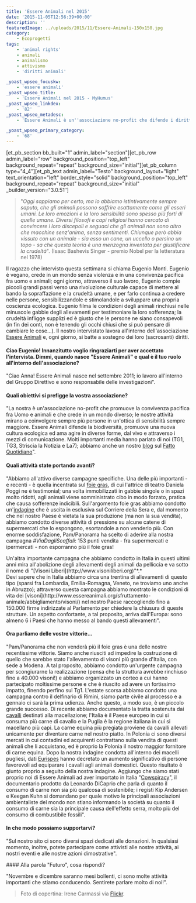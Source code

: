 ```yaml
---
title: 'Essere Animali nel 2015'
date: '2015-11-05T12:56:39+00:00'
description: ''
featuredImage: ../uploads/2015/11/Essere-Animali-150x150.jpg
category:
    - Ecoprogetti
tags:
    - 'animal rights'
    - animali
    - animalismo
    - attivismo
    - 'diritti animali'

_yoast_wpseo_focuskw:
    - 'essere animali'
_yoast_wpseo_title:
    - 'Essere Animali nel 2015 - MyHumus'
_yoast_wpseo_linkdex:
    - '82'
_yoast_wpseo_metadesc:
    - 'Essere Animali è un''associazione no-profit che difende i diritti animali e promuove un cambiamento culturale, sociale e politico.'

_yoast_wpseo_primary_category:
    - '68'
---
```

\[et\_pb\_section bb\_built="1″ admin\_label="section"\]\[et\_pb\_row admin\_label="row" background\_position="top\_left" background\_repeat="repeat" background\_size="initial"\]\[et\_pb\_column type="4\_4″\]\[et\_pb\_text admin\_label="Testo" background\_layout="light" text\_orientation="left" border\_style="solid" background\_position="top\_left" background\_repeat="repeat" background\_size="initial" \_builder\_version="3.0.51″\]

> "*Oggi sappiamo per certo, ma lo abbiamo istintivamente sempre saputo, che gli animali possono soffrire esattamente come gli esseri umani. Le loro emozioni e la loro sensibilità sono spesso più forti di quelle umane. Diversi filosofi e capi religiosi hanno cercato di convincere i loro discepoli e seguaci che gli animali non sono altro che macchine senz'anima, senza sentimenti. Chiunque però abbia vissuto con un animale - sia esso un cane, un uccello o persino un topo - sa che questa teoria è una menzogna inventata per giustificare la crudeltà*".
> (Isaac Bashevis Singer - premio Nobel per la letteratura nel 1978)

Il ragazzo che intervisto questa settimana si chiama Eugenio Monti.
Eugenio è vegano, crede in un mondo senza violenza e in una convivenza pacifica fra uomo e animali; ogni giorno, attraverso il suo lavoro, Eugenio compie piccoli grandi passi verso una rivoluzione culturale capace di mettere al bando la sopraffazione e la crudeltà umane, e per farlo continua a credere nelle persone, sensibilizzandole e stimolandole a sviluppare una propria coscienza ecologica.
Eugenio filma le condizioni degli animali rinchiusi nelle minuscole gabbie degli allevamenti per testimoniare la loro sofferenza; la crudeltà infligge supplizi ed è giusto che le persone ne siano consapevoli (in fin dei conti, non è tenendo gli occhi chiusi che si può pensare di cambiare le cose...).
Il nostro intervistato lavora all'interno dell'associazione [Essere Animali](http://www.essereanimali.org) e, ogni giorno, si batte a sostegno dei loro (sacrosanti) diritti.

#### Ciao Eugenio! Innanzitutto voglio ringraziarti per aver accettato l'intervista. Dimmi, quando nasce "Essere Animali" e qual è il tuo ruolo all'interno dell'associazione?

"Ciao Anna! Essere Animali nasce nel settembre 2011; io lavoro all'interno del Gruppo Direttivo e sono responsabile delle investigazioni".

#### Quali obiettivi si prefigge la vostra associazione?

"La nostra è un'associazione no-profit che promuove la convivenza pacifica fra Uomo e animali e che crede in un mondo diverso; le nostre attività mirano a coinvolgere sempre più persone in un'ottica di sensibilità sempre maggiore. Essere Animali difende la biodiversità, promuove una nuova cultura ecologica ed ama agire in diverse forme, dal vivo e attraverso i mezzi di comunicazione.
Molti importanti media hanno parlato di noi (TG1, TG3, Striscia la Notizia e La7); abbiamo anche un nostro [blog](http://www.ilfattoquotidiano.it/blog/essereanimali/) sul [Fatto Quotidiano](http://www.ilfattoquotidiano.it)".

#### Quali attività state portando avanti?

"Abbiamo all'attivo diverse campagne specifiche. Una delle più importanti - e recenti - è quella incentrata sul [foie gras](http://www.stopfoiegras.org), di cui l'attrice di teatro Daniela Poggi ne è testimonial; una volta immobilizzati in gabbie singole o in spazi molto ridotti, agli animali viene somministrato cibo in modo forzato, pratica che causa sofferenze indicibili.
Sull'argomento foie gras abbiamo condotto un'[indagine](http://www.stopfoiegras.org/indagine.html#indagine) che è uscita in esclusiva sul Corriere della Sera e, dal momento che nel nostro Paese è vietata la sua produzione (ma non la sua vendita), abbiamo condotto diverse attività di pressione su alcune catene di supermercati che lo espongono, esortandole a non venderlo più.
Con enorme soddisfazione, Pam/Panorama ha scelto di aderire alla nostra campagna *\#ViaDagliScaffali*: 153 punti vendita - fra supermercati e ipermercati - non esporranno più il foie gras!

<div class="et_pb_slider et_pb_slider_fullwidth_off et_pb_gallery_post_type"><div class="et_pb_slides"><div class="et_pb_slide" style="background: url(https://myhumus.com/wp-content/uploads/2015/11/Eataly-2.jpg);"><div class="et_pb_slide" style="background: url(https://myhumus.com/wp-content/uploads/2015/11/Eataly.jpg);"><div class="et_pb_slide" style="background: url(https://myhumus.com/wp-content/uploads/2015/11/22429350031_aaa48cbf10_z.jpg);">  Un'altra importante campagna che abbiamo condotto in Italia in questi ultimi anni mira all'abolizione degli allevamenti degli animali da pelliccia e va sotto il nome di "[Visoni Liberi](http://www.visoniliberi.org)"*.*

<div class="et_pb_slider et_pb_slider_fullwidth_off et_pb_gallery_post_type"><div class="et_pb_slides"><div class="et_pb_slide" style="background: url(https://myhumus.com/wp-content/uploads/2015/11/16405209037_b0fa70eef3_z.jpg);"><div class="et_pb_slide" style="background: url(https://myhumus.com/wp-content/uploads/2015/11/15992603643_b9c6e53081_z.jpg);"><div class="et_pb_slide" style="background: url(https://myhumus.com/wp-content/uploads/2015/11/16426505449_7788be3621_z.jpg);">  Devi sapere che in Italia abbiamo circa una trentina di allevamenti di questo tipo (sparsi fra Lombardia, Emilia-Romagna, Veneto, ne troviamo uno anche in Abruzzo); attraverso questa campagna abbiamo mostrato le condizioni di vita dei [visoni](http://www.essereanimali.org/sfruttamento-animale/abbigliamento/visoni/) nel nostro Paese raccogliendo fino a 150.000 firme indirizzate al Parlamento per chiedere la chiusura di queste strutture.
Un aspetto confortante, a tal proposito, arriva dall'Europa: sono almeno 6 i Paesi che hanno messo al bando questi allevamenti".

#### Ora parliamo delle vostre vittorie...

"Pam/Panorama che non venderà più il foie gras è una delle nostre recentissime vittorie. Siamo anche riusciti ad impedire la costruzione di quello che sarebbe stato l'allevamento di visoni più grande d'Italia, con sede a Modena.
A tal proposito, abbiamo condotto un'urgente campagna per scongiurarne la realizzazione (pensa che la struttura avrebbe rinchiuso fino a 40.000 visoni!) e abbiamo organizzato un corteo a cui hanno partecipato moltissime persone e che è riuscito ad avere un fortissimo impatto, finendo perfino sul Tg1.
L'estate scorsa abbiamo condotto una campagna contro il delfinario di Rimini, siamo parte civile al processo e a gennaio ci sarà la prima udienza. Anche questo, a modo suo, è un piccolo grande successo.
Di recente abbiamo documentato la tratta sostenuta dai [cavalli](http://www.essereanimali.org/sfruttamento-animale/cibo/cavalli/) destinati alla macellazione; l'Italia è il Paese europeo in cui si consuma più carne di cavallo e la Puglia è la regione italiana in cui si macellano più capi.
La carne equina più pregiata proviene da cavalli allevati unicamente per diventare carne nel nostro piatto. In Polonia ci sono diversi mercati in cui contadini ed acquirenti contrattano sulla vendita di questi animali che li acquistano, ed è proprio la Polonia il nostro maggior fornitore di carne equina.
Dopo la nostra indagine condotta all'interno dei macelli pugliesi, dati [Eurispes](http://www.eurispes.eu/content/comunicato-stampa-rapporto-italia-2014) hanno decretato un aumento significativo di persone favorevoli ad equiparare i cavalli agli animali domestici. Questo risultato è giunto proprio a seguito della nostra indagine.
Aggiungo che siamo stati proprio noi di Essere Animali ad aver importato in Italia "[Cowspiracy](http://www.cowspiracy.com)", il documentario prodotto da Leonardo DiCaprio che parla di quanto il consumo di carne non sia più qualcosa di sostenibile; i registi Kip Andersen e Keegan Kuhn si domandano per quale motivo le principali associazioni ambientaliste del mondo non stiano informando la società su quanto il consumo di carne sia la principale causa dell'effetto serra, molto più del consumo di combustibile fossili".

#### In che modo possiamo supportarvi?

"Sul nostro sito ci sono diversi spazi dedicati alle donazioni. In qualsiasi momento, inoltre, potete partecipare come attivisti alle nostre attività, ai nostri eventi e alle nostre azioni dimostrative".

<div class="et_pb_slider et_pb_slider_fullwidth_off et_pb_gallery_post_type"><div class="et_pb_slides"><div class="et_pb_slide" style="background: url(https://myhumus.com/wp-content/uploads/2015/11/21229856132_6a0d7b7a12_z.jpg);"><div class="et_pb_slide" style="background: url(https://myhumus.com/wp-content/uploads/2015/11/21230483272_b4aeee4994_z.jpg);"><div class="et_pb_slide" style="background: url(https://myhumus.com/wp-content/uploads/2015/11/20619689163_9bedbe22c2_z.jpg);"><div class="et_pb_slide" style="background: url(https://myhumus.com/wp-content/uploads/2015/11/20617998804_4d6a89aed4_z.jpg);"><div class="et_pb_slide" style="background: url(https://myhumus.com/wp-content/uploads/2015/11/21239869975_3bebaeeda3_z.jpg);"><div class="et_pb_slide" style="background: url(https://myhumus.com/wp-content/uploads/2015/11/21052846678_b706c0c105_z.jpg);">  #### Alla parola "Futuro", cosa rispondi?

"Novembre e dicembre saranno mesi bollenti, ci sono molte attività importanti che stiamo conducendo. Sentirete parlare molto di noi!".

> Foto di copertina: Irene Carmassi via [Flickr](https://www.flickr.com/photos/essereanimali/12431744034/in/album-72157640767314433/).

